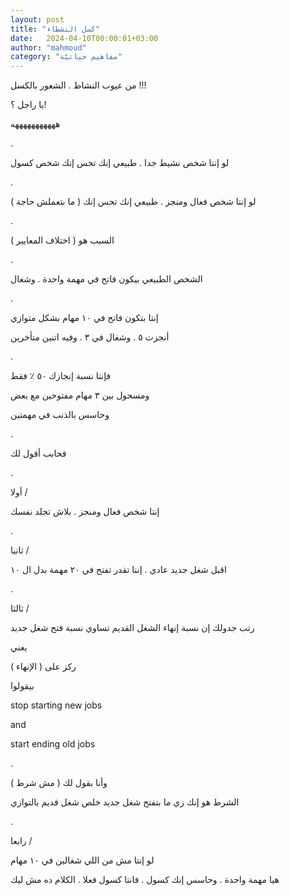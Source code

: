 ```yaml
---
layout: post
title: "كسل النشطاء"
date:   2024-04-10T00:00:01+03:00
author: "mahmoud"
category: "مفاهيم حياتيّة"
---
```



من عيوب النشاط . الشعور بالكسل !!!

يا راجل ؟!

هههههههههههه

.

لو إنتا شخص نشيط جدا . طبيعي إنك تحس إنك شخص كسول

.

لو إنتا شخص فعال ومنجز . طبيعي إنك تحس إنك ( ما بتعملش
حاجة )

.

السبب هو ( اختلاف المعايير )

.

الشخص الطبيعي بيكون فاتح في مهمة واحدة . وشغال

.

إنتا بتكون فاتح في ١٠ مهام بشكل متوازي

أنجزت ٥ . وشغال في ٣ . وفيه اتنين متأخرين

.

فإنتا نسبة إنجازك ٥٠ ٪ فقط

ومسحول بين ٣ مهام مفتوحين مع بعض

وحاسس بالذنب في مهمتين

.

فحابب أقول لك

.

أولا /

إنتا شخص فعال ومنجز . بلاش تجلد نفسك

.

ثانيا /

اقبل شغل جديد عادي . إننا تقدر تفتح في ٢٠ مهمة بدل ال
١٠

.

ثالثا /

رتب جدولك إن نسبة إنهاء الشغل القديم تساوي نسبة فتح شغل
جديد

يعني

ركز على ( الإنهاء )

بيقولوا

stop starting new jobs

and

start ending old jobs

.

وأنا بقول لك ( مش شرط )

الشرط هو إنك زي ما بتفتح شغل جديد خلص شغل قديم
بالتوازي

.

رابعا /

لو إنتا مش من اللي شغالين في ١٠ مهام

هيا مهمة واحدة . وحاسس إنك كسول . فانتا كسول فعلا .
الكلام ده مش ليك
